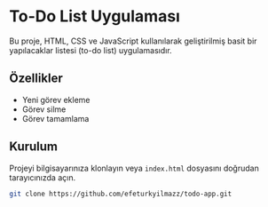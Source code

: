 # To-Do List Uygulaması

Bu proje, HTML, CSS ve JavaScript kullanılarak geliştirilmiş basit bir yapılacaklar listesi (to-do list) uygulamasıdır.

##  Özellikler

-  Yeni görev ekleme  
-  Görev silme  
-  Görev tamamlama

##  Kurulum

Projeyi bilgisayarınıza klonlayın veya `index.html` dosyasını doğrudan tarayıcınızda açın.

```bash
git clone https://github.com/efeturkyilmazz/todo-app.git
